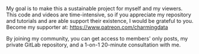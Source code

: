 My goal is to make this a sustainable project for myself and my viewers. This code and videos are time-intensive, so if you appreciate my repository and tutorials and are able support their existence, I would be grateful to you. Become my supporter at: https://www.patreon.com/charmingdata

By joining my community, you can get access to members' only posts, my private GitLab repository, and a 1-on-1 20-minute consultation with me.
